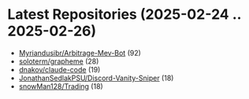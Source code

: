 # Latest Repositories (2025-02-24 .. 2025-02-26)

- [Myriandusibr/Arbitrage-Mev-Bot](https://github.com/Myriandusibr/Arbitrage-Mev-Bot) (92)
- [soloterm/grapheme](https://github.com/soloterm/grapheme) (28)
- [dnakov/claude-code](https://github.com/dnakov/claude-code) (19)
- [JonathanSedlakPSU/Discord-Vanity-Sniper](https://github.com/JonathanSedlakPSU/Discord-Vanity-Sniper) (18)
- [snowMan128/Trading](https://github.com/snowMan128/Trading) (18)
